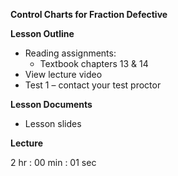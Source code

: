 **Control Charts for Fraction Defective**

**Lesson Outline**

-   Reading assignments:
    -   Textbook chapters 13 & 14
-   View lecture video
-   Test 1 – contact your test proctor

**Lesson Documents**

-   Lesson slides

**Lecture**

2 hr : 00 min : 01 sec
